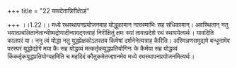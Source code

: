 +++
title = "22 यावदेतान्निरीक्षेऽहं"

+++
।।1.22।। मध्ये रथस्थापनप्रयोजनमाह योद्धुकामान नत्वस्माभिः सह संधिकामान्।
अवस्थितान् नतु भयात्प्रचलितानेतान्भीष्मद्रोणादीन्यावद्गत्वाहं
निरीक्षितुं क्षमः स्यां तावत्प्रदेशे रथं स्थापयेत्यर्थः। यावदिति कालपरं
वा। ननु त्वं योद्धा नतु युद्धप्रेक्षकोऽतस्तव किमेषां दर्शनेनेत्यत्राह
कैरिति। अस्मिन्नणसमुद्यमे बन्धूनामेव परस्परं युद्धोद्योगे मया कैः सह
योद्धव्यं मत्कर्तृकयुद्धप्रतियोगिनः के कैर्मया सह योद्धव्यं
किंकर्तृकयुद्धप्रतियोग्यहमिति च महदिदं कौतुकमेतज्ज्ञानमेव मध्ये
रथस्थापनप्रयोजनमित्यर्थः।  
  
